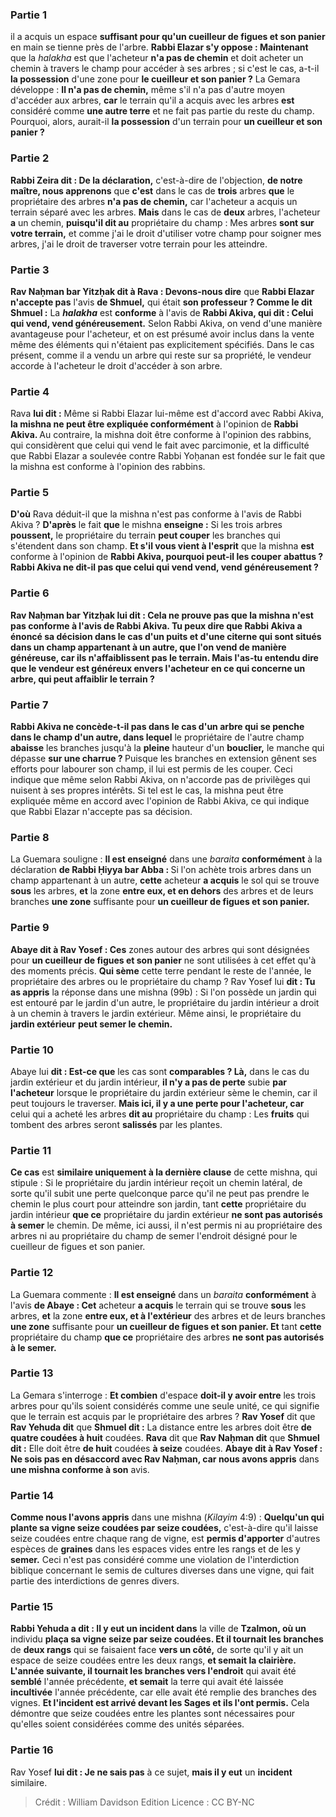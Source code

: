 
### Partie 1
il a acquis un espace <b>suffisant pour qu'un cueilleur de figues et son panier</b> en main se tienne près de l'arbre. <b>Rabbi Elazar s'y oppose : Maintenant</b> que la <i>halakha</i> est que l'acheteur <b>n'a pas de chemin</b> et doit acheter un chemin à travers le champ pour accéder à ses arbres ; si c'est le cas, a-t-il <b>la possession</b> d'une zone pour <b>le cueilleur et son panier ?</b> La Gemara développe : <b>Il n'a pas de chemin,</b> même s'il n'a pas d'autre moyen d'accéder aux arbres, <b>car</b> le terrain qu'il a acquis avec les arbres <b>est</b> considéré comme <b>une autre terre</b> et ne fait pas partie du reste du champ. Pourquoi, alors, aurait-il <b>la possession</b> d'un terrain pour <b>un cueilleur et son panier ?</b>

### Partie 2
<b>Rabbi Zeira dit : De la déclaration,</b> c'est-à-dire de l'objection, <b>de notre maître, nous apprenons</b> que <b>c'est</b> dans le cas de <b>trois</b> arbres <b>que</b> le propriétaire des arbres <b>n'a pas de chemin,</b> car l'acheteur a acquis un terrain séparé avec les arbres. <b>Mais</b> dans le cas de <b>deux</b> arbres, l'acheteur <b>a</b> un chemin, <b>puisqu'il dit au</b> propriétaire du champ : Mes arbres <b>sont sur votre terrain,</b> et comme j'ai le droit d'utiliser votre champ pour soigner mes arbres, j'ai le droit de traverser votre terrain pour les atteindre.

### Partie 3
<b>Rav Naḥman bar Yitzḥak dit à Rava : Devons-nous dire</b> que <b>Rabbi Elazar n'accepte pas</b> l'avis <b>de Shmuel,</b> qui était <b>son professeur ? Comme le dit Shmuel :</b> La <b><i>halakha</i></b> est <b>conforme</b> à l'avis de <b>Rabbi Akiva, qui dit : Celui qui vend, vend généreusement.</b> Selon Rabbi Akiva, on vend d'une manière avantageuse pour l'acheteur, et on est présumé avoir inclus dans la vente même des éléments qui n'étaient pas explicitement spécifiés. Dans le cas présent, comme il a vendu un arbre qui reste sur sa propriété, le vendeur accorde à l'acheteur le droit d'accéder à son arbre.

### Partie 4
Rava <b>lui dit :</b> Même si Rabbi Elazar lui-même est d'accord avec Rabbi Akiva, <b>la mishna ne peut être expliquée conformément</b> à l'opinion de <b>Rabbi Akiva. </b> Au contraire, la mishna doit être conforme à l'opinion des rabbins, qui considèrent que celui qui vend le fait avec parcimonie, et la difficulté que Rabbi Elazar a soulevée contre Rabbi Yoḥanan est fondée sur le fait que la mishna est conforme à l'opinion des rabbins.

### Partie 5
<b>D'où</b> Rava déduit-il que la mishna n'est pas conforme à l'avis de Rabbi Akiva ? <b>D'après</b> le fait <b>que</b> le mishna <b>enseigne :</b> Si les trois arbres <b>poussent,</b> le propriétaire du terrain <b>peut couper</b> les branches qui s'étendent dans son champ. <b>Et s'il vous vient à l'esprit</b> que la mishna <b>est</b> conforme à l'opinion de <b>Rabbi Akiva, pourquoi peut-il les couper</b> <b>abattus ? Rabbi Akiva ne dit-il pas que celui qui vend vend, vend généreusement ?

### Partie 6
Rav Naḥman bar Yitzḥak lui <b>dit :</b> Cela ne prouve pas que la mishna n'est pas conforme à l'avis de Rabbi Akiva. Tu peux <b>dire que Rabbi Akiva a énoncé</b> sa décision <b>dans le cas d'un puits et d'une citerne</b> qui sont situés dans un champ appartenant à un autre, que l'on vend de manière généreuse, <b>car ils n'affaiblissent pas le terrain.</b> Mais <b>l'as-tu entendu</b> dire que le vendeur est généreux envers l'acheteur <b>en ce qui concerne un arbre,</b> qui peut affaiblir le terrain ?

### Partie 7
<b>Rabbi Akiva ne concède-t-il pas dans</b> le cas d'un <b>arbre qui se penche dans le champ d'un autre,</b> dans lequel</b> le propriétaire de l'autre champ <b>abaisse</b> les branches jusqu'à la <b>pleine</b> hauteur d'un <b>bouclier,</b> le manche qui dépasse <b>sur une charrue ? </b> Puisque les branches en extension gênent ses efforts pour labourer son champ, il lui est permis de les couper. Ceci indique que même selon Rabbi Akiva, on n'accorde pas de privilèges qui nuisent à ses propres intérêts. Si tel est le cas, la mishna peut être expliquée même en accord avec l'opinion de Rabbi Akiva, ce qui indique que Rabbi Elazar n'accepte pas sa décision.

### Partie 8
La Guemara souligne : <b>Il est enseigné</b> dans une <i>baraita</i> <b>conformément</b> à la déclaration <b>de Rabbi Ḥiyya bar Abba : </b> Si l'on achète trois arbres dans un champ appartenant à un autre, <b>cette</b> acheteur <b>a acquis</b> le sol qui se trouve <b>sous</b> les arbres, <b>et</b> la zone <b>entre eux, et en dehors</b> des arbres et de leurs branches <b>une zone</b> suffisante pour <b>un cueilleur de figues et son panier. </b>

### Partie 9
<b>Abaye dit à Rav Yosef : Ces</b> zones autour des arbres qui sont désignées pour <b>un cueilleur de figues et son panier</b> ne sont utilisées à cet effet qu'à des moments précis. <b>Qui sème</b> cette terre pendant le reste de l'année, le propriétaire des arbres ou le propriétaire du champ ? Rav Yosef lui <b>dit : Tu as appris</b> la réponse dans une mishna (99b) : Si l'on possède un jardin qui est entouré par le jardin d'un autre, le propriétaire du jardin intérieur a droit à un chemin à travers le jardin extérieur. Même ainsi, le propriétaire du <b>jardin extérieur</b> <b>peut semer le chemin.</b>

### Partie 10
Abaye lui <b>dit : Est-ce que</b> les cas sont <b>comparables ? Là,</b> dans le cas du jardin extérieur et du jardin intérieur, <b>il n'y a pas de perte</b> subie <b>par l'acheteur</b> lorsque le propriétaire du jardin extérieur sème le chemin, car il peut toujours le traverser. <b>Mais ici, il y a une perte pour l'acheteur, car</b> celui qui a acheté les arbres <b>dit au</b> propriétaire du champ : Les <b>fruits</b> qui tombent des arbres seront <b>salissés</b> par les plantes.

### Partie 11
<b>Ce cas</b> est <b>similaire uniquement à la dernière clause</b> de cette mishna, qui stipule : Si le propriétaire du jardin intérieur reçoit un chemin latéral, de sorte qu'il subit une perte quelconque parce qu'il ne peut pas prendre le chemin le plus court pour atteindre son jardin, tant <b>cette</b> propriétaire du jardin intérieur <b>que ce</b> propriétaire du jardin extérieur <b>ne sont pas autorisés à semer</b> le chemin. De même, ici aussi, il n'est permis ni au propriétaire des arbres ni au propriétaire du champ de semer l'endroit désigné pour le cueilleur de figues et son panier.

### Partie 12
La Guemara commente : <b>Il est enseigné</b> dans un <i>baraita</i> <b>conformément</b> à l'avis <b>de Abaye : Cet</b> acheteur <b>a acquis</b> le terrain qui se trouve <b>sous</b> les arbres, <b>et</b> la zone <b>entre eux, et à l'extérieur</b> des arbres et de leurs branches <b>une zone</b> suffisante pour <b>un cueilleur de figues et son panier. Et</b> tant <b>cette</b> propriétaire du champ <b>que ce</b> propriétaire des arbres <b>ne sont pas autorisés à le semer.</b>

### Partie 13
La Gemara s'interroge : <b>Et combien</b> d'espace <b>doit-il y avoir entre</b> les trois arbres pour qu'ils soient considérés comme une seule unité, ce qui signifie que le terrain est acquis par le propriétaire des arbres ? <b>Rav Yosef</b> dit que <b>Rav Yehuda dit</b> que <b>Shmuel dit :</b> La distance entre les arbres doit être <b>de quatre coudées à huit</b> coudées. <b>Rava</b> dit que <b>Rav Naḥman dit</b> que <b>Shmuel dit :</b> Elle doit être <b>de huit</b> coudées <b>à seize</b> coudées. <b>Abaye dit à Rav Yosef : Ne sois pas en désaccord avec Rav Naḥman, car nous avons appris</b> dans <b>une mishna conforme à son</b> avis.

### Partie 14
<b>Comme nous l'avons appris</b> dans une mishna (<i>Kilayim</i> 4:9) : <b>Quelqu'un qui plante sa vigne seize coudées par seize coudées,</b> c'est-à-dire qu'il laisse seize coudées entre chaque rang de vigne, est <b>permis d'apporter</b> d'autres espèces de <b>graines</b> dans les espaces vides entre les rangs et de les y <b>semer.</b> Ceci n'est pas considéré comme une violation de l'interdiction biblique concernant le semis de cultures diverses dans une vigne, qui fait partie des interdictions de genres divers.

### Partie 15
<b>Rabbi Yehuda a dit : Il y eut un incident dans</b> la ville de <b>Tzalmon, où un</b> individu <b>plaça sa vigne seize par seize coudées. Et il tournait les branches</b> de <b>deux rangs</b> qui se faisaient face <b>vers un côté,</b> de sorte qu'il y ait un espace de seize coudées entre les deux rangs, <b>et semait la clairière. L'année suivante, il tournait les branches vers l'endroit</b> qui avait été <b>semblé</b> l'année précédente, <b>et semait</b> la terre qui avait été laissée <b>incultivée</b> l'année précédente, car elle avait été remplie des branches des vignes. <b>Et l'incident est arrivé devant les Sages et ils l'ont permis.</b> Cela démontre que seize coudées entre les plantes sont nécessaires pour qu'elles soient considérées comme des unités séparées.

### Partie 16
Rav Yosef <b>lui dit : Je ne sais pas</b> à ce sujet, <b>mais il y eut</b> un <b>incident</b> similaire.

>Crédit : William Davidson Edition
>Licence : CC BY-NC